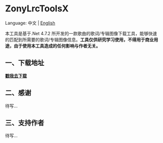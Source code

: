# ZonyLrcToolsX
Language: 中文 | [English](README_en.md)

本工具是基于.Net 4.7.2 所开发的一款歌曲的歌词/专辑图像下载工具，能够快速的匹配到所需要的歌词/专辑图像信息。**工具仅供研究学习使用，不得用于商业用途，由于使用本工具造成的任何影响与作者无关。**

## 一、下载地址  
**[戳我去下载](https://github.com/GameBelial/ZonyLrcToolsX/releases)**

## 二、感谢
待写...

## 三、支持作者
待写...
